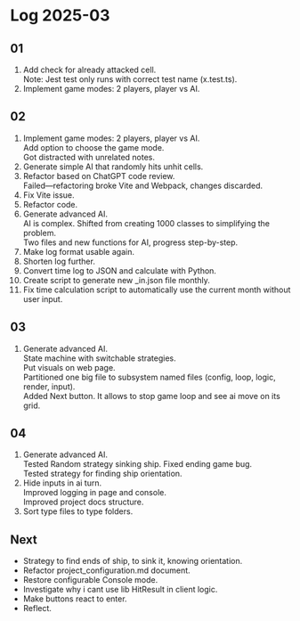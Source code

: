# Log 2025-03

## 01

1. Add check for already attacked cell.  
   Note: Jest test only runs with correct test name (x.test.ts).  
2. Implement game modes: 2 players, player vs AI.  

## 02

1. Implement game modes: 2 players, player vs AI.  
   Add option to choose the game mode.  
   Got distracted with unrelated notes.  
2. Generate simple AI that randomly hits unhit cells.  
3. Refactor based on ChatGPT code review.  
   Failed—refactoring broke Vite and Webpack, changes discarded.  
4. Fix Vite issue.  
5. Refactor code.  
6. Generate advanced AI.  
   AI is complex. Shifted from creating 1000 classes to simplifying the problem.  
   Two files and new functions for AI, progress step-by-step.  
7. Make log format usable again.  
8. Shorten log further.  
9. Convert time log to JSON and calculate with Python.  
10. Create script to generate new _in.json file monthly.  
11. Fix time calculation script to automatically use the current month without user input.  

## 03

1. Generate advanced AI.  
   State machine with switchable strategies.  
   Put visuals on web page.  
   Partitioned one big file to subsystem named files (config, loop, logic, render, input).  
   Added Next button. It allows to stop game loop and see ai move on its grid.  

## 04

1. Generate advanced AI.  
   Tested Random strategy sinking ship. Fixed ending game bug.  
   Tested strategy for finding ship orientation.  
2. Hide inputs in ai turn.  
   Improved logging in page and console.  
   Improved project docs structure.  
3. Sort type files to type folders. 

## Next

- Strategy to find ends of ship, to sink it, knowing orientation.
- Refactor project_configuration.md document.
- Restore configurable Console mode.
- Investigate why i cant use lib HitResult in client logic.
- Make buttons react to enter.
- Reflect.
